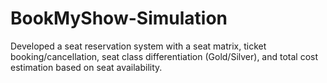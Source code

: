 # BookMyShow-Simulation 
Developed a seat reservation system with a seat matrix, ticket booking/cancellation, seat class differentiation (Gold/Silver), and total cost estimation based on seat availability.
